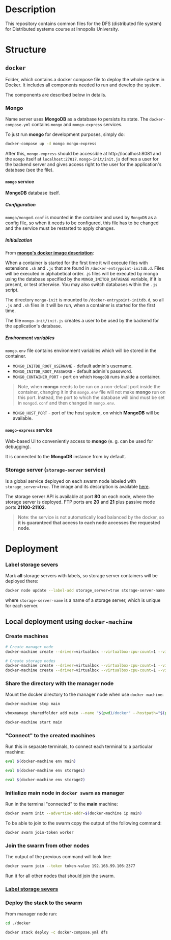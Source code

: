 # Description

This repository contains common files for the DFS (distributed file system) for Distributed systems course at Innopolis University.

# Structure

## `docker`

Folder, which contains a docker compose file to deploy the whole system in Docker. It includes all components needed to run and develop the system.

The components are described below in details.

### **Mongo**

Name server uses **MongoDB** as a database to persists its state. The `docker-compose.yml` contains `mongo` and `mongo-express` services.

To just run **mongo** for development purposes, simply do:

```bash
docker-compose up -d mongo mongo-express
```

After this, `mongo-express` should be accessible at http://localhost:8081 and the `mongo` itself at `localhost:27017`. `mongo-init/init.js` defines a user for the backend server and gives access right to the user for the application's database (see the file).

#### `mongo` service

**MongoDB** database itself.

##### Configuration

`mongo/mongod.conf` is mounted in the container and used by `MongoDB` as a config file, so when it needs to be configured, this file has to be changed and the service must be restarted to apply changes.

##### Initialization

From [**mongo's docker image description**](https://hub.docker.com/_/mongo):

When a container is started for the first time it will execute files with extensions `.sh` and `.js` that are found in `/docker-entrypoint-initdb.d`. Files will be executed in alphabetical order. .js files will be executed by mongo using the database specified by the `MONGO_INITDB_DATABASE` variable, if it is present, or test otherwise. You may also switch databases within the `.js` script.

The directory `mongo-init` is mounted to `/docker-entrypoint-initdb.d`, so all `.js` and `.sh` files in it will be run, when a container is started for the first time.

The file `mongo-init/init.js` creates a user to be used by the backend for the application's database.

##### Environment variables

`mongo.env` file contains environment variables which will be stored in the container.

- `MONGO_INITDB_ROOT_USERNAME` - default admin's username.
- `MONGO_INITDB_ROOT_PASSWORD` - default admin's password.
- `MONGO_CONTAINER_PORT` - port on which `MongoDB` runs in.side a container.
> Note, when **mongo** needs to be run on a non-default port inside the container, changing it in the `mongo.env` file will not make **mongo** run on this port. Instead, the port to which the database will bind must be set in `mongod.conf` and then changed in `mongo.env`.
- `MONGO_HOST_PORT` - port of the host system, on which **MongoDB** will be available.

#### `mongo-express` service

Web-based UI to conveniently access to **mongo** (e. g. can be used for debugging).

It is connected to the **MongoDB** instance from by default.

### Storage server (`storage-server` service)

Is a global service deployed on each swarm node labeled with `storage_server=true`. The image and its description is available [here](https://github.com/TymurLysenkoIU/ds-project2-storage-server).

The storage server API is available at port **80** on each node, where the storage server is deployed. FTP ports are **20** and  **21** plus passive mode ports **21100-21102**.

> Note: the service is not automatically load balanced by the docker, so **it is guaranteed that access to each node accesses the requested node**.

# Deployment

### Label storage severs

Mark **all** storage servers with labels, so storage server containers will be deployed there:

```sh
docker node update --label-add storage_server=true storage-server-name
```

where `storage-server-name` is a name of a storage server, which is unique for each server.


## Local deployment using `docker-machine`

### Create machines

```sh
# Create manager node
docker-machine create --driver=virtualbox --virtualbox-cpu-count=1 --virtualbox-disk-size=4096 --virtualbox-memory=1024 main

# Create storage nodes
docker-machine create --driver=virtualbox --virtualbox-cpu-count=1 --virtualbox-disk-size=4096 --virtualbox-memory=1024 storage1
docker-machine create --driver=virtualbox --virtualbox-cpu-count=1 --virtualbox-disk-size=4096 --virtualbox-memory=1024 storage2
```

### Share the directory with the manager node

Mount the docker directory to the manager node when use `docker-machine`:

```sh
docker-machine stop main

vboxmanage sharedfolder add main --name "$(pwd)/docker" --hostpath="$(pwd)/docker" --automount

docker-machine start main
```

### "Connect" to the created machines

Run this in separate terminals, to connect each terminal to a particular machine:

```sh
eval $(docker-machine env main)
```

```sh
eval $(docker-machine env storage1)
```

```sh
eval $(docker-machine env storage2)
```

### Initialize main node in `docker swarm` as manager

Run in the terminal "connected" to the **main** machine:

```sh
docker swarm init --advertise-addr=$(docker-machine ip main)
```

To be able to join to the swarm copy the output of the following command:

```sh
docker swarm join-token worker
```

### Join the swarm from other nodes

The output of the previous command will look line:

```sh
docker swarm join --token token-value 192.168.99.106:2377
```

Run it for all other nodes that should join the swarm.

### [Label storage severs](#label-storage-severs)

### Deploy the stack to the swarm

From manager node run:

```sh
cd ./docker

docker stack deploy -c docker-compose.yml dfs
```
